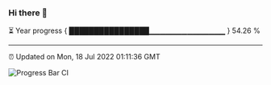### Hi there 👋

⏳ Year progress { ████████████████▁▁▁▁▁▁▁▁▁▁▁▁▁▁ } 54.26 %

---

⏰ Updated on Mon, 18 Jul 2022 01:11:36 GMT

![Progress Bar CI](https://github.com/liununu/liununu/workflows/Progress%20Bar%20CI/badge.svg)
